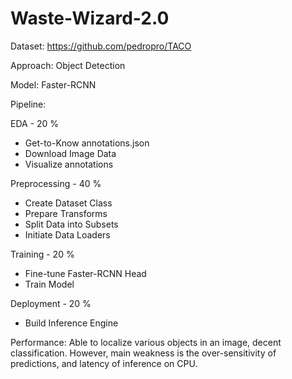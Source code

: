 # Waste-Wizard-2.0

Dataset: https://github.com/pedropro/TACO

Approach: Object Detection

Model: Faster-RCNN

Pipeline:

EDA - 20 %

- Get-to-Know annotations.json
- Download Image Data
- Visualize annotations

Preprocessing - 40 %

- Create Dataset Class
- Prepare Transforms
- Split Data into Subsets
- Initiate Data Loaders

Training - 20 %

- Fine-tune Faster-RCNN Head
- Train Model

Deployment - 20 %
- Build Inference Engine

Performance: 
Able to localize various objects in an image, decent classification. 
However, main weakness is the over-sensitivity of predictions, and latency of inference on CPU. 
